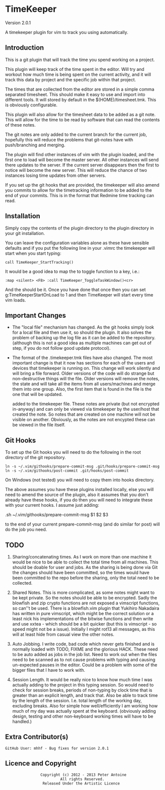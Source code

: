 # TimeKeeper #

Version 2.0.1

A timekeeper plugin for vim to track you using automatically.

## Introduction ##

This is a git plugin that will track the time you spend working on a project.

This plugin will keep track of the time spent in the editor. Will
try and workout how much time is being spent on the current activity,
and it will track this data by project and the specific job within that project.

The times that are collected from the editor are stored in a simple comma separated timesheet.
This should make it easy to use and import into different tools. It will stored
by default in the $(HOME)/timesheet.tmk. This is obviously configurable.

This plugin will also allow for the timesheet data to be added as a
git note. This will allow for the time to be read by software that
can read the contents of these notes.

The git notes are only added to the current branch for the current 
job, hopefully this will reduce the problems that git-notes have with
push/branching and merging.

The plugin will find other instances of vim with the plugin loaded, and the first one to load
will become the master server. All other instances will send there updates to the server. If the
current server disappears then the first to notice will become the new server. This will reduce
the chance of two instances losing time updates from other servers.

If you set up the git hooks that are provided, the timekeeper will also amend you commits to
allow for the timetracking information to be added to the end of your commits. This is in the
format that Redmine time tracking can read.

## Installation ##

Simply copy the contents of the plugin directory to the plugin directory in your git installation.

You can leave the configuration variables alone as these have sensible defaults and if you
put the following line in your .vimrc the timekeeper will start when you start typing:

    call TimeKeeper_StartTracking()

It would be a good idea to map the to toggle function to a key, i.e.:

	:map <silent> <F8> :call TimeKeeper_ToggleTaskWindow()<cr>

And the should be it. Once you have done that once then you can set g:TimeKeeperStartOnLoad to
1 and then TimeKeeper will start every time vim loads.

## Important Changes ##

- The "local file" mechanism has changed. As the git hooks simply look for a local file and then
	use it, so should the plugin. It also solves the problem of backing up the log file as it can
	be added to the repository. (although this is not a good idea as multiple machines can get out
	of step, if you do not follow good update protocol). 

- The format of the .timekeeper.tmk files have also changed. The most important change is that
	it now has sections for each of the users and devices that timekeeper is running on. This change
	will work silently and will bring a file forward. Older versions of the code will do strange but
	non-destructive things will the file. Older versions will remove the notes, the state and will
	take all the items from all users/machines and merge them into one group. Also, the first item
	that is found in the file is the one that will be updated.

	added to the timekeeper file. These notes are private (but not encrypted in-anyway)
	and can only be viewed via timekeeper by the user/host that created the note. So notes that are
	created on one machine will not be visible on another. Obviously, as the notes are not encypted
	these can be viewed in the file itself.

## Git Hooks ##

To set up the Git hooks you will need to do the following in the root directory of the git repository.

    ln -s ~/.vim/githooks/prepare-commit-msg .git/hooks/prepare-commit-msg
    ln -s ~/.vim/githooks/post-commit .git/hooks/post-commit

On Windows (not tested) you will need to copy them into hooks directory.

The above assumes you have these plugins installed locally, else you will need to amend the source of
the plugin, also it assumes that you don't already have these hooks, if you do then you will need
to integrate these with your current hooks. I assume just adding:

   .sh ~/.vim/githooks/prepare-commit-msg $1 $2 $3 

to the end of your current prepare-commit-msg (and do similar for post) will do the job you need.

## TODO ##

1. Sharing/concatenating times.
    As I work on more than one machine it would be nice to be able to collect the total time from
    all machines. This should be doable for user and jobs. As the sharing is being done via Git
	the changes should have been committed, so the times would have been committed to the repo
	before the sharing, only the total need to be collected.

2. Shared Notes.
    This is more complicated, as some notes might want to be kept private. So the notes should be
	able to be encrypted. Sadly the blowfish and zip crypto functions are not exposed a vimscript
	functions, so can''t be used. There is a blowfish.vim plugin that Yukihiro Nakadaira has
	written in pure vimscript, which might be the correct solution or a least nick his
	implementations of the bitwise functions and then write and use xxtea - which should be a
	bit quicker (but this is vimscript - so speed might not be a issue). Initially I might rot13
	all messages, as this will at least hide from casual view the other notes.

3. Auto Jobbing.
	I write code, bad code which never gets finished and is normally loaded with TODO, FIXME
	and the glorious HACK. These need to be auto added as jobs in the job list. Need to work
	out when the files need to be scanned as to not cause problems with typing and causing 
	un-expected pauses in the editor. Could be a problem with some of the bigger files that
	I have to work with.

4. Session Length.
	It would be really nice to know how much time I was actually adding to the project in this
	typing session. So would need to check for session breaks, periods of non-typing by clock
	time that is greater than an explicit length, and track that. Also be able to track time
	by the length of the session. I.e. total length of the working day, excluding breaks. Also
	for simple how well/efficiently I am working how much of my day was actually spent at the
	keyboard. (obviously adding design, testing and other non-keyboard working times will have to
	be handled.)

## Extra Contributor(s) ## 

	GitHub User: mhhf - Bug fixes for version 2.0.1

## Licence and Copyright ##
                    Copyright (c) 2012 - 2013 Peter Antoine
                             All rights Reserved.
                     Released Under the Artistic Licence
